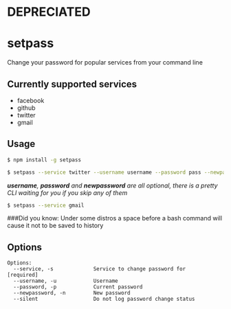 # DEPRECIATED

setpass
=======

Change your password for popular services from your command line

## Currently supported services
* facebook
* github
* twitter
* gmail

## Usage

```bash
$ npm install -g setpass

$ setpass --service twitter --username username --password pass --newpassword word
```

*__username__, __password__ and __newpassword__ are all optional, there is a pretty CLI waiting for you if you skip any of them*

```bash
$ setpass --service gmail
```

###Did you know:
Under some distros a space before a bash command will cause it not to be saved to history

## Options
```
Options:
  --service, -s             Service to change password for                [required]
  --username, -u            Username
  --password, -p            Current password
  --newpassword, -n         New password
  --silent                  Do not log password change status
```
